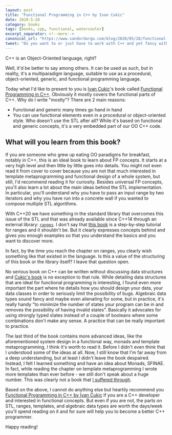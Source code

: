 ```yaml
---
layout: post
title: "Functional Programming in C++ by Ivan Cukic"
date: 2020-5-28
category: books
tags: [books, cpp, functional, watercooler]
excerpt_separator: <!--more-->
canonical_url: "https://www.sandordargo.com/blog/2020/05/28/functional-programming-in-cpp"
tweet: "Do you want to or just have to work with C++ and yet fancy with functional programming?"
---
```

C++ is an Object-Oriented language, right?

Well, it'd be better to say among others. It can be used as such, but in reality, it's a multiparadigm language, suitable to use as a procedural, object-oriented, generic, and functional programming language.
<!--more-->

Today what I'd like to present to you is [Ivan Cukic](https://twitter.com/ivan_cukic)'s book called [Functional Programming in C++](https://amzn.to/2LeUiZ3). Obviously it mostly covers the functional parts of C++.
Why do I write "mostly"? There are 2 main reasons:
- Functional and generic many times go hand in hand
- You can use functional elements even in a procedural or object-oriented style. Who doesn't use the STL after all? While it's based on functional and generic concepts, it's a very embedded part of our OO C++ code.

## What will you learn from this book?

If you are someone who grew up eating OO paradigms for breakfast, notably in C++, this is an ideal book to learn about FP concepts. It starts at a very high level and then little by little goes into details. You might not even read it from cover to cover because you are not that much interested in template metaprogramming and functional design of a whole system, but still, I'd recommend reading it for curiosity.
Besides universal FP concepts, you'll also learn a lot about the main ideas behind the STL implementation. In particular, you'll understand why you have to pass an input range by two iterators and why you have run into a concrete wall if you wanted to compose multiple STL algorithms.

With C++20 we have something in the standard library that overcomes this issue of the STL and that was already available since C++14 through an external library: [`ranges`](https://en.cppreference.com/w/cpp/ranges). I don't say that [this book](https://amzn.to/2LeUiZ3) is a step-by-step tutorial for ranges and it shouldn't be. But it clearly expresses concepts behind and gives you enough examples so that you understand the basics and you want to discover more.

In fact, by the time you reach the chapter on ranges, you clearly wish something like that existed in the language. Is this a value of the structuring of this book or the library itself? I leave that question open.

No serious book on C++ can be written without discussing data structures and [Cukic's book]() is no exception to that rule. While detailing data structures that are ideal for functional programming is interesting, I found even more important the part where he details how you should design your data, your data classes in order to seriously limit the possibility of bugs. Algebraic data types sound fancy and maybe even alienating for some, but in practice, it's really handy "to minimize the number of states your program can be in and removes the possibility of having invalid states". Basically it advocates for using strongly typed states instead of a couple of booleans where some combinations don't make any sense. A practice that can be really important to practice.

The last third of the book contains more advanced ideas, like the aforementioned system design in a functional way, monads and template metaprogramming, I think it's worth to read it. Before I didn't even think that I understood some of the ideas at all. Now, I still know that I'm far away from a deep understanding, but at least I didn't leave the book despaired. Instead, I felt I learned something and have an idea about Monads, SFINAE. In fact, while reading the chapter on template metaprogramming I wrote more templates than ever before - we still don't speak about a huge number. This was clearly not a book that [I suffered through](https://amzn.to/2WE9N1Z).

Based on the above, I cannot do anything else but heartily recommend you [Functional Programming in C++ by Ivan Cukic](https://amzn.to/2LeUiZ3) if you are a C++ developer and interested in functional concepts. But even if you are not, the parts on STL, ranges, templates, and algebraic data types are worth the days/week you'll spend reading on it and for sure will help you to become a better C++ programmer.

Happy reading! 
